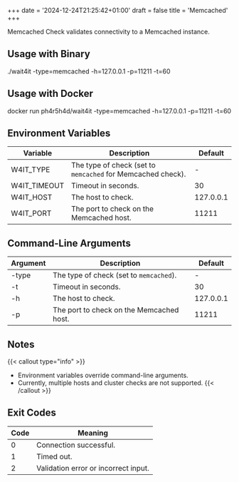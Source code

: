 +++
date = '2024-12-24T21:25:42+01:00'
draft = false
title = 'Memcached'
+++

Memcached Check validates connectivity to a Memcached instance.

## Usage with Binary
./wait4it -type=memcached -h=127.0.0.1 -p=11211 -t=60

## Usage with Docker
docker run ph4r5h4d/wait4it -type=memcached -h=127.0.0.1 -p=11211 -t=60

## Environment Variables

| Variable         | Description                                                               | Default   |
|------------------|---------------------------------------------------------------------------|-----------|
| W4IT_TYPE        | The type of check (set to `memcached` for Memcached check).               | -         |
| W4IT_TIMEOUT     | Timeout in seconds.                                                      | 30        |
| W4IT_HOST        | The host to check.                                                       | 127.0.0.1 |
| W4IT_PORT        | The port to check on the Memcached host.                                  | 11211     |

## Command-Line Arguments

| Argument         | Description                                                               | Default   |
|------------------|---------------------------------------------------------------------------|-----------|
| -type            | The type of check (set to `memcached`).                                   | -         |
| -t               | Timeout in seconds.                                                      | 30        |
| -h               | The host to check.                                                       | 127.0.0.1 |
| -p               | The port to check on the Memcached host.                                  | 11211     |

## Notes
{{< callout type="info" >}}
- Environment variables override command-line arguments.
- Currently, multiple hosts and cluster checks are not supported.
{{< /callout >}}

## Exit Codes
| Code | Meaning                            |
|------|------------------------------------|
| 0    | Connection successful.            |
| 1    | Timed out.                         |
| 2    | Validation error or incorrect input.
